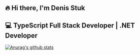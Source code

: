 ## 🔥 Hi there, I'm Denis Stuk
## 💻 TypeScript Full Stack Developer | .NET Developer 

[![Anurag's github stats](https://github-readme-stats.vercel.app/api?username=DenStuk)](https://github.com/anuraghazra/github-readme-stats)
